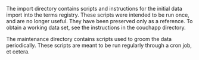 The import directory contains scripts and instructions for the initial data import into the terms registry.  These scripts were intended to be run once, and are no longer useful.  They have been preserved only as a reference.  To obtain a working data set, see the instructions in the couchapp directory.

The maintenance directory contains scripts used to groom the data periodically.  These scripts are meant to be run regularly through a cron job, et cetera.